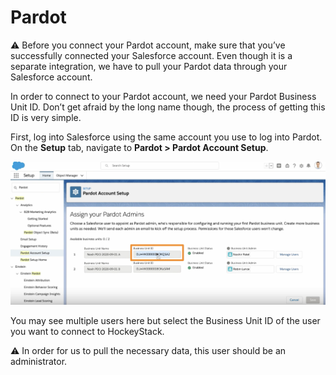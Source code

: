 # Pardot

<aside>
⚠️ Before you connect your Pardot account, make sure that you’ve successfully connected your Salesforce account. Even though it is a separate integration, we have to pull your Pardot data through your Salesforce account.

</aside>

In order to connect to your Pardot account, we need your Pardot Business Unit ID. Don’t get afraid by the long name though, the process of getting this ID is very simple.

First, log into Salesforce using the same account you use to log into Pardot. On the **Setup** tab, navigate to **Pardot > Pardot Account Setup**.

![Screen Shot 2022-09-20 at 12.17.02.png](Pardot%20815652ee2e2641f28cf97a8fc1d749ff/Screen_Shot_2022-09-20_at_12.17.02.png)

You may see multiple users here but select the Business Unit ID of the user you want to connect to HockeyStack.

<aside>
⚠️ In order for us to pull the necessary data, this user should be an administrator.

</aside>